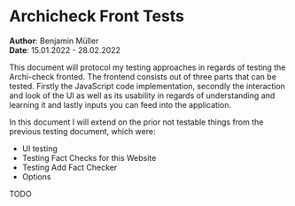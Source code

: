 # Archicheck Front Tests
**Author**: Benjamin Müller  
**Date**: 15.01.2022 - 28.02.2022

This document will protocol my testing approaches in regards of testing the Archi-check fronted.
The frontend consists out of three parts that can be tested. Firstly the JavaScript code implementation, secondly
the interaction and look of the UI as well as its usability in regards of understanding and learning it and lastly inputs
you can feed into the application.

In this document I will extend on the prior not testable things from the previous testing document, which were:
- UI testing
- Testing Fact Checks for this Website
- Testing Add Fact Checker
- Options

TODO